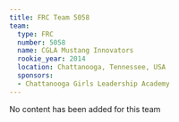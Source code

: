 ```yaml
---
title: FRC Team 5058
team:
  type: FRC
  number: 5058
  name: CGLA Mustang Innovators
  rookie_year: 2014
  location: Chattanooga, Tennessee, USA
  sponsors:
  - Chattanooga Girls Leadership Academy
---
```


No content has been added for this team